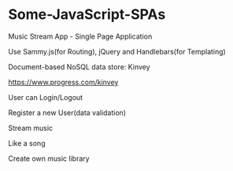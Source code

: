 # Some-JavaScript-SPAs
Music Stream App - Single Page Application

Use Sammy.js(for Routing), jQuery and Handlebars(for Templating)


Document-based NoSQL data store: Kinvey


https://www.progress.com/kinvey

User can Login/Logout

Register a new User(data validation)

Stream music

Like a song

Create own music library
